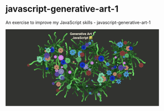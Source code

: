 # javascript-generative-art-1
An exercise to improve my JavaScript skills - javascript-generative-art-1

![Screenshot](javascript-generative-art-1.png)
